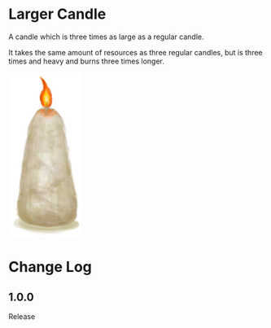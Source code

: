 # Larger Candle

A candle which is three times as large as a regular candle.  

It takes the same amount of resources as three regular candles, but is three times and heavy and burns three times longer.

![Alt text](LargerCandle/Resource/Picture/CandleLargeOn.png)




# Change Log  
## 1.0.0  
Release 